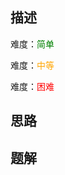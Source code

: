 ## 描述

难度：<span style="color:green">简单</span>

难度：<span style="color:orange">中等</span>

难度：<span style="color:red">困难</span>

## 思路



## 题解